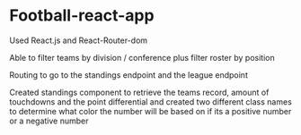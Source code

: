 # Football-react-app

Used React.js and React-Router-dom

Able to filter teams by division / conference plus filter roster by position 

Routing to go to the standings endpoint and the league endpoint

Created standings component to retrieve the teams record, amount of touchdowns and the point differential and created two different class names to determine what color the number will be based on if its a positive number or a negative number
